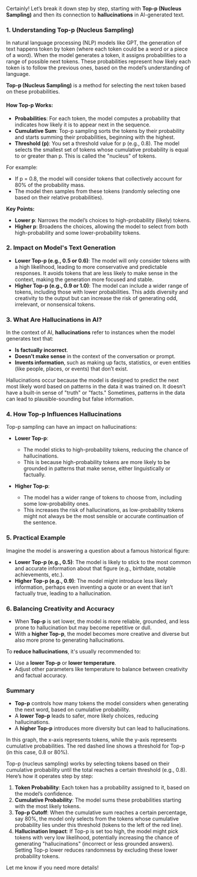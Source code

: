 Certainly! Let’s break it down step by step, starting with **Top-p (Nucleus Sampling)** and then its connection to **hallucinations** in AI-generated text.

### 1. **Understanding Top-p (Nucleus Sampling)**

In natural language processing (NLP) models like GPT, the generation of text happens token by token (where each token could be a word or a piece of a word). When the model generates a token, it assigns probabilities to a range of possible next tokens. These probabilities represent how likely each token is to follow the previous ones, based on the model’s understanding of language.

**Top-p (Nucleus Sampling)** is a method for selecting the next token based on these probabilities.

#### **How Top-p Works:**

- **Probabilities**: For each token, the model computes a probability that indicates how likely it is to appear next in the sequence.
- **Cumulative Sum**: Top-p sampling sorts the tokens by their probability and starts summing their probabilities, beginning with the highest.
- **Threshold (p)**: You set a threshold value for p (e.g., 0.8). The model selects the smallest set of tokens whose cumulative probability is equal to or greater than p. This is called the "nucleus" of tokens.

For example:

- If p = 0.8, the model will consider tokens that collectively account for 80% of the probability mass.
- The model then samples from these tokens (randomly selecting one based on their relative probabilities).

**Key Points:**

- **Lower p**: Narrows the model’s choices to high-probability (likely) tokens.
- **Higher p**: Broadens the choices, allowing the model to select from both high-probability and some lower-probability tokens.

### 2. **Impact on Model's Text Generation**

- **Lower Top-p (e.g., 0.5 or 0.6)**: The model will only consider tokens with a high likelihood, leading to more conservative and predictable responses. It avoids tokens that are less likely to make sense in the context, making the generation more focused and stable.
- **Higher Top-p (e.g., 0.9 or 1.0)**: The model can include a wider range of tokens, including those with lower probabilities. This adds diversity and creativity to the output but can increase the risk of generating odd, irrelevant, or nonsensical tokens.

### 3. **What Are Hallucinations in AI?**

In the context of AI, **hallucinations** refer to instances when the model generates text that:

- **Is factually incorrect**.
- **Doesn’t make sense** in the context of the conversation or prompt.
- **Invents information**, such as making up facts, statistics, or even entities (like people, places, or events) that don’t exist.

Hallucinations occur because the model is designed to predict the next most likely word based on patterns in the data it was trained on. It doesn’t have a built-in sense of "truth" or "facts." Sometimes, patterns in the data can lead to plausible-sounding but false information.

### 4. **How Top-p Influences Hallucinations**

Top-p sampling can have an impact on hallucinations:

- **Lower Top-p**:

  - The model sticks to high-probability tokens, reducing the chance of hallucinations.
  - This is because high-probability tokens are more likely to be grounded in patterns that make sense, either linguistically or factually.

- **Higher Top-p**:
  - The model has a wider range of tokens to choose from, including some low-probability ones.
  - This increases the risk of hallucinations, as low-probability tokens might not always be the most sensible or accurate continuation of the sentence.

### 5. **Practical Example**

Imagine the model is answering a question about a famous historical figure:

- **Lower Top-p (e.g., 0.5)**: The model is likely to stick to the most common and accurate information about that figure (e.g., birthdate, notable achievements, etc.).
- **Higher Top-p (e.g., 0.9)**: The model might introduce less likely information, perhaps even inventing a quote or an event that isn’t factually true, leading to a hallucination.

### 6. **Balancing Creativity and Accuracy**

- When **Top-p** is set lower, the model is more reliable, grounded, and less prone to hallucination but may become repetitive or dull.
- With a **higher Top-p**, the model becomes more creative and diverse but also more prone to generating hallucinations.

To **reduce hallucinations**, it's usually recommended to:

- Use a **lower Top-p** or **lower temperature**.
- Adjust other parameters like temperature to balance between creativity and factual accuracy.

### Summary

- **Top-p** controls how many tokens the model considers when generating the next word, based on cumulative probability.
- A **lower Top-p** leads to safer, more likely choices, reducing hallucinations.
- A **higher Top-p** introduces more diversity but can lead to hallucinations.


In this graph, the x-axis represents tokens, while the y-axis represents cumulative probabilities. The red dashed line shows a threshold for Top-p (in this case, 0.8 or 80%).

Top-p (nucleus sampling) works by selecting tokens based on their cumulative probability until the total reaches a certain threshold (e.g., 0.8). Here’s how it operates step by step:

1. **Token Probability**: Each token has a probability assigned to it, based on the model’s confidence.
2. **Cumulative Probability**: The model sums these probabilities starting with the most likely tokens.
3. **Top-p Cutoff**: When the cumulative sum reaches a certain percentage, say 80%, the model only selects from the tokens whose cumulative probability lies under this threshold (tokens to the left of the red line).
4. **Hallucination Impact**: If Top-p is set too high, the model might pick tokens with very low likelihood, potentially increasing the chance of generating "hallucinations" (incorrect or less grounded answers). Setting Top-p lower reduces randomness by excluding these lower probability tokens.

Let me know if you need more details!
